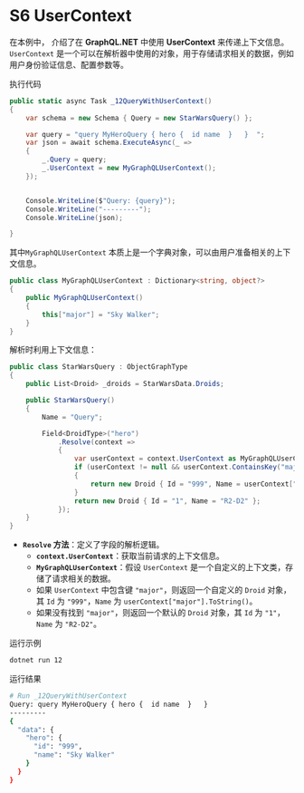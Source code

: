 # S6 UserContext

在本例中， 介绍了在 **GraphQL.NET** 中使用 **UserContext** 来传递上下文信息。`UserContext` 是一个可以在解析器中使用的对象，用于存储请求相关的数据，例如用户身份验证信息、配置参数等。



执行代码

~~~c#
public static async Task _12QueryWithUserContext()
{
    var schema = new Schema { Query = new StarWarsQuery() };

    var query = "query MyHeroQuery { hero {  id name  }   }  ";
    var json = await schema.ExecuteAsync(_ =>
    {
        _.Query = query;
        _.UserContext = new MyGraphQLUserContext();
    });


    Console.WriteLine($"Query: {query}");
    Console.WriteLine("---------");
    Console.WriteLine(json);

}
~~~



其中`MyGraphQLUserContext` 本质上是一个字典对象，可以由用户准备相关的上下文信息。

~~~c#
public class MyGraphQLUserContext : Dictionary<string, object?>
{
    public MyGraphQLUserContext()
    {
        this["major"] = "Sky Walker";
    }
}
~~~



解析时利用上下文信息：

~~~c#
public class StarWarsQuery : ObjectGraphType
{
    public List<Droid> _droids = StarWarsData.Droids;

    public StarWarsQuery()
    {
        Name = "Query";

        Field<DroidType>("hero")
            .Resolve(context =>
            {
                var userContext = context.UserContext as MyGraphQLUserContext;
                if (userContext != null && userContext.ContainsKey("major"))
                {
                    return new Droid { Id = "999", Name = userContext["major"].ToString() };
                }
                return new Droid { Id = "1", Name = "R2-D2" };
            });
    }
}
~~~

- **`Resolve` 方法**：定义了字段的解析逻辑。
  - **`context.UserContext`**：获取当前请求的上下文信息。
  - **`MyGraphQLUserContext`**：假设 `UserContext` 是一个自定义的上下文类，存储了请求相关的数据。
  - 如果 `UserContext` 中包含键 `"major"`，则返回一个自定义的 `Droid` 对象，其 `Id` 为 `"999"`，`Name` 为 `userContext["major"].ToString()`。
  - 如果没有找到 `"major"`，则返回一个默认的 `Droid` 对象，其 `Id` 为 `"1"`，`Name` 为 `"R2-D2"`。

运行示例

~~~cmd
dotnet run 12
~~~



运行结果

~~~bash
# Run _12QueryWithUserContext
Query: query MyHeroQuery { hero {  id name  }   }  
---------
{
  "data": {
    "hero": {
      "id": "999",
      "name": "Sky Walker"
    }
  }
}
~~~

